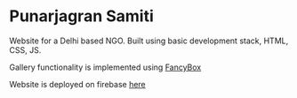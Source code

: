 # Punarjagran Samiti

Website for a Delhi based NGO. Built using basic development stack, HTML, CSS, JS.

Gallery functionality is implemented using [FancyBox](http://fancyapps.com/fancybox/)

Website is deployed on firebase [here](https://www.punarjagransamiti.com/)

